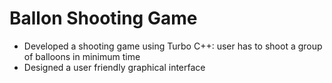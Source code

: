 Ballon Shooting Game
====================
* Developed a shooting game using Turbo C++: user has to shoot a group of balloons in minimum time
* Designed a user friendly graphical interface